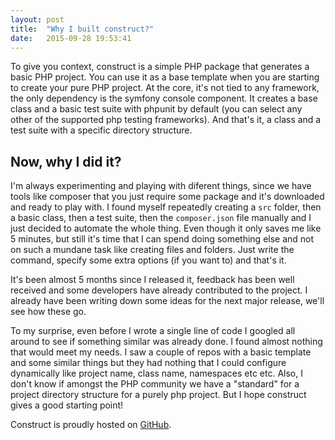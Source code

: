 ```yaml
---
layout: post
title:  "Why I built construct?"
date:   2015-09-28 19:53:41
---
```


To give you context, construct is a simple PHP package that generates a basic PHP project. You can use it as a base template when you are starting to create your pure PHP project. At the core, it's not tied to any framework, the only dependency is the symfony console component. It creates a base class and a basic test suite with phpunit by default (you can select any other of the supported php testing frameworks). And that's it, a class and a test suite with a specific directory structure.

## Now, why I did it?
I'm always experimenting and playing with diferent things, since we have tools like composer that you just require some package and it's downloaded and ready to play with. I found myself repeatedly creating a `src` folder, then a basic class, then a test suite, then the `composer.json` file manually and I just decided to automate the whole thing. Even though it only saves me like 5 minutes, but still it's time that I can spend doing something else and not on such a mundane task like creating files and folders. Just write the command, specify some extra options (if you want to) and that's it.

It's been almost 5 months since I released it, feedback has been well received and some developers have already contributed to the project. I already have been writing down some ideas for the next major release, we'll see how these go.

To my surprise, even before I wrote a single line of code I googled all around to see if something similar was already done. I found almost nothing that would meet my needs. I saw a couple of repos with a basic template and some similar things but they had nothing that I could configure dynamically like project name, class name, namespaces etc etc. Also, I don't know if amongst the PHP community we have a "standard" for a project directory structure for a purely php project. But I hope construct gives a good starting point!

Construct is proudly hosted on [GitHub](https://github.com/jonathantorres/construct).
